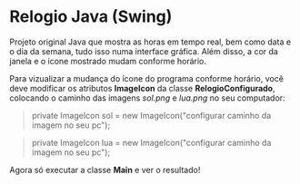 # Relogio Java (Swing)

Projeto original Java que mostra as horas em tempo real, bem como data e o dia da semana, tudo isso numa interface gráfica.
Além disso, a cor da janela e o ícone mostrado mudam conforme horário.


Para vizualizar a mudança do ícone do programa conforme horário, você deve modificar os atributos **ImageIcon** da classe **RelogioConfigurado**, colocando o caminho das imagens 
*sol.png* e *lua.png* no seu computador:

> private ImageIcon sol = new ImageIcon("configurar caminho da imagem no seu pc");

> private ImageIcon lua = new ImageIcon("configurar caminho da imagem no seu pc");

Agora só executar a classe **Main** e ver o resultado!

